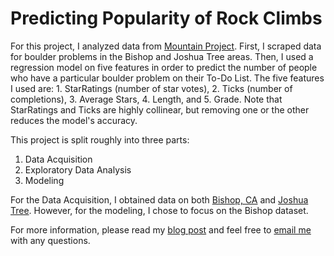 # Predicting Popularity of Rock Climbs

For this project, I analyzed data from [Mountain Project](https://www.mountainproject.com). First, I scraped data for boulder problems in the Bishop and Joshua Tree areas. Then, I used a regression model on five features in order to predict the number of people who have a particular boulder problem on their To-Do List. The five features I used are: 1. StarRatings (number of star votes), 2. Ticks (number of completions), 3. Average Stars, 4. Length, and 5. Grade. Note that StarRatings and Ticks are highly collinear, but removing one or the other reduces the model's accuracy.

This project is split roughly into three parts:

1. Data Acquisition
2. Exploratory Data Analysis
3. Modeling

For the Data Acquisition, I obtained data on both [Bishop, CA](https://www.mountainproject.com/area/106064825/bishop-area) and [Joshua Tree](https://www.mountainproject.com/area/105720495/joshua-tree-national-park). However, for the modeling, I chose to focus on the Bishop dataset.

For more information, please read my [blog post](https://harrisonized.github.io/2019/04/23/mountain-project-recommender.html) and feel free to [email me](mailto:harrisonized@gmail.com) with any questions.